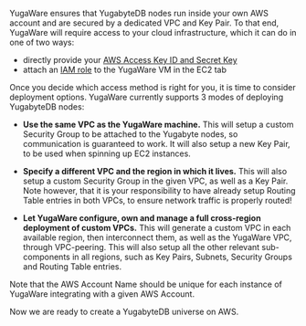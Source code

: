 YugaWare ensures that YugabyteDB nodes run inside your own AWS account and are secured by a dedicated VPC and Key Pair. To that end, YugaWare will require access to your cloud infrastructure, which it can do in one of two ways:

- directly provide your [AWS Access Key ID and Secret Key](http://docs.aws.amazon.com/general/latest/gr/managing-aws-access-keys.html)
- attach an [IAM role](https://docs.aws.amazon.com/AWSEC2/latest/UserGuide/iam-roles-for-amazon-ec2.html) to the YugaWare VM in the EC2 tab

Once you decide which access method is right for you, it is time to consider deployment options. YugaWare currently supports 3 modes of deploying YugabyteDB nodes:

- **Use the same VPC as the YugaWare machine.** This will setup a custom Security Group to be attached to the Yugabyte nodes, so communication is guaranteed to work. It will also setup a new Key Pair, to be used when spinning up EC2 instances.

- **Specify a different VPC and the region in which it lives.** This will also setup a custom Security Group in the given VPC, as well as a Key Pair. Note however, that it is your responsibility to have already setup Routing Table entries in both VPCs, to ensure network traffic is properly routed!

- **Let YugaWare configure, own and manage a full cross-region deployment of custom VPCs.** This will generate a custom VPC in each available region, then interconnect them, as well as the YugaWare VPC, through VPC-peering. This will also setup all the other relevant sub-components in all regions, such as Key Pairs, Subnets, Security Groups and Routing Table entries.

Note that the AWS Account Name should be unique for each instance of YugaWare integrating with a given AWS Account.

Now we are ready to create a YugabyteDB universe on AWS.
